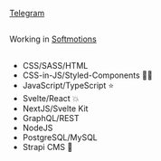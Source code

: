 [Telegram](https://t.me/acopalypse 'https://t.me/acopalypse')
##
Working in [Softmotions](https://softmotions.com/ 'https://softmotions.com/')
## 
- CSS/SASS/HTML
- CSS-in-JS/Styled-Components 💅🏾
- JavaScript/TypeScript ⭐️  
- Svelte/React 💥
- NextJS/Svelte Kit
- GraphQL/REST
- NodeJS
- PostgreSQL/MySQL
- Strapi CMS 👀
